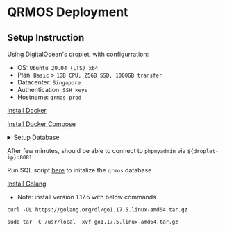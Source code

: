 # QRMOS Deployment

## Setup Instruction

Using DigitalOcean's droplet, with configurration:
- OS: `Ubuntu 20.04 (LTS) x64`
- Plan: `Basic` > `1GB CPU, 25GB SSD, 1000GB transfer`
- Datacenter: `Singapore`
- Authentication: `SSH keys`
- Hostname: `qrmos-prod`

[Install Docker](https://www.digitalocean.com/community/tutorials/how-to-install-and-use-docker-on-ubuntu-20-04)

[Install Docker Compose](https://www.digitalocean.com/community/tutorials/how-to-install-and-use-docker-compose-on-ubuntu-20-04)

<details>
<summary>Setup Database</summary>

Make a copy of [docker-compose.prod.yaml](./docker-compose.prod.yaml).

Create an prod env file and edit docker-compose env variables.
```
touch .prod.env
```

Run docker-compose:
```
docker-compose -f docker-compose.prod.yaml --env-file .prod.env up -d
```

</details>

After few minutes, should be able to connect to `phpmyadmin` via `${droplet-ip}:8081`

Run SQL script [here](../../backend/init/db/schemas.sql) to initalize the `qrmos` database

[Install Golang](https://www.digitalocean.com/community/tutorials/how-to-install-go-on-ubuntu-20-04)

- Note: install version 1.17.5 with below commands

```
curl -OL https://golang.org/dl/go1.17.5.linux-amd64.tar.gz

sudo tar -C /usr/local -xvf go1.17.5.linux-amd64.tar.gz
```
